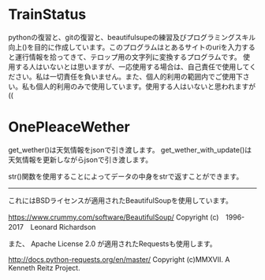 # TrainStatus

pythonの復習と、gitの復習と、beautifulsupeの練習及びプログラミングスキル向上()を目的に作成しています。このプログラムはとあるサイトのuriを入力すると運行情報を拾ってきて、テロップ用の文字列に変換するプログラムです。
使用する人はいないとは思いますが、一応使用する場合は、自己責任で使用してください。私は一切責任を負いません。また、個人的利用の範囲内でご使用下さい。私も個人的利用のみで使用しています。使用する人はいないと思われますが((

# OnePleaceWether

get_wether()は天気情報をjsonで引き渡します。
get_wether_with_update()は天気情報を更新しながらjsonで引き渡します。

str()関数を使用することによってデータの中身をstrで返すことができます。

----

これにはBSDライセンスが適用されたBeautifulSoupを使用しています。

https://www.crummy.com/software/BeautifulSoup/ 
Copyright (c)　1996-2017　Leonard Richardson

また、 Apache License 2.0 が適用されたRequestsも使用します。

http://docs.python-requests.org/en/master/
Copyright (c)MMXVII. A Kenneth Reitz Project.

